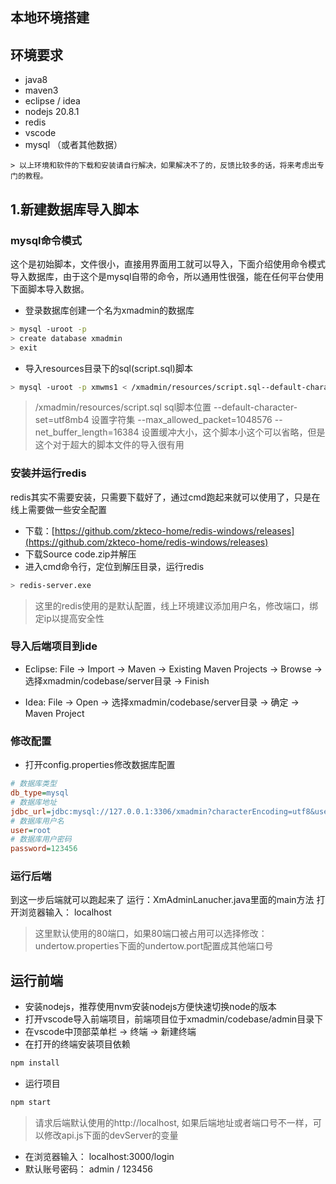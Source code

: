 
## 本地环境搭建

## 环境要求
- java8
- maven3
- eclipse / idea
- nodejs 20.8.1
- redis
- vscode
- mysql （或者其他数据）

```
> 以上环境和软件的下载和安装请自行解决，如果解决不了的，反馈比较多的话，将来考虑出专门的教程。
```

## 1.新建数据库导入脚本
### mysql命令模式
这个是初始脚本，文件很小，直接用界面用工就可以导入，下面介绍使用命令模式导入数据库，由于这个是mysql自带的命令，所以通用性很强，能在任何平台使用下面脚本导入数据。
- 登录数据库创建一个名为xmadmin的数据库
```bash
> mysql -uroot -p
> create database xmadmin
> exit
```

- 导入resources目录下的sql(script.sql)脚本
```bash
> mysql -uroot -p xmwms1 < /xmadmin/resources/script.sql--default-character-set=utf8mb4 --max_allowed_packet=1048576 --net_buffer_length=16384
```
> /xmadmin/resources/script.sql sql脚本位置
> --default-character-set=utf8mb4 设置字符集
> --max_allowed_packet=1048576 --net_buffer_length=16384 设置缓冲大小，这个脚本小这个可以省略，但是这个对于超大的脚本文件的导入很有用

### 安装并运行redis
redis其实不需要安装，只需要下载好了，通过cmd跑起来就可以使用了，只是在线上需要做一些安全配置
- 下载：[https://github.com/zkteco-home/redis-windows/releases](https://github.com/zkteco-home/redis-windows/releases)
- 下载Source code.zip并解压
- 进入cmd命令行，定位到解压目录，运行redis
```bash
> redis-server.exe
```

> 这里的redis使用的是默认配置，线上环境建议添加用户名，修改端口，绑定ip以提高安全性

### 导入后端项目到ide
- Eclipse: File -> Import -> Maven -> Existing Maven Projects -> Browse -> 选择xmadmin/codebase/server目录 -> Finish

- Idea: File -> Open -> 选择xmadmin/codebase/server目录 -> 确定 -> Maven Project

### 修改配置
- 打开config.properties修改数据库配置
```ini
# 数据库类型
db_type=mysql
# 数据库地址
jdbc_url=jdbc:mysql://127.0.0.1:3306/xmadmin?characterEncoding=utf8&useSSL=false&autoReconnect=true&zeroDateTimeBehavior=convertToNull&serverTimezone=Asia/Shanghai
# 数据库用户名
user=root
# 数据库用户密码
password=123456
```

### 运行后端
到这一步后端就可以跑起来了
运行：XmAdminLanucher.java里面的main方法
打开浏览器输入： localhost

> 这里默认使用的80端口，如果80端口被占用可以选择修改：undertow.properties下面的undertow.port配置成其他端口号

## 运行前端
- 安装nodejs，推荐使用nvm安装nodejs方便快速切换node的版本
- 打开vscode导入前端项目，前端项目位于xmadmin/codebase/admin目录下
- 在vscode中顶部菜单栏 -> 终端 -> 新建终端
- 在打开的终端安装项目依赖
```bash
npm install
```
- 运行项目
```bash
npm start
```

> 请求后端默认使用的http://localhost, 如果后端地址或者端口号不一样，可以修改api.js下面的devServer的变量

- 在浏览器输入： localhost:3000/login
- 默认账号密码： admin / 123456

